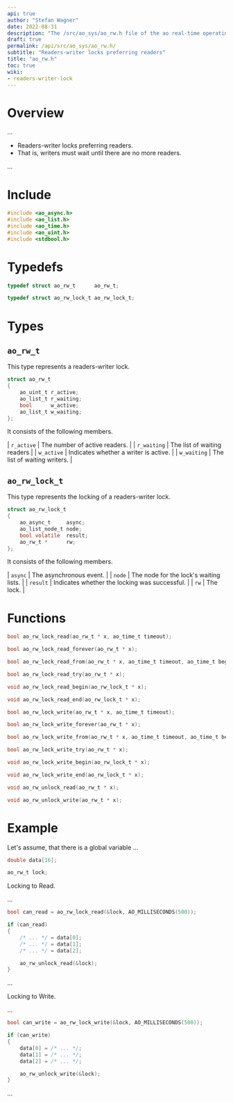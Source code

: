 ```yaml
---
api: true
author: "Stefan Wagner"
date: 2022-08-31
description: "The /src/ao_sys/ao_rw.h file of the ao real-time operating system."
draft: true
permalink: /api/src/ao_sys/ao_rw.h/
subtitle: "Readers-writer locks preferring readers"
title: "ao_rw.h"
toc: true
wiki:
- readers-writer-lock
---
```


# Overview

...

- Readers-writer locks preferring readers.
- That is, writers must wait until there are no more readers.

...

# Include

```c
#include <ao_async.h>
#include <ao_list.h>
#include <ao_time.h>
#include <ao_uint.h>
#include <stdbool.h>
```

# Typedefs

```c
typedef struct ao_rw_t      ao_rw_t;
```

```c
typedef struct ao_rw_lock_t ao_rw_lock_t;
```

# Types

## `ao_rw_t`

This type represents a readers-writer lock.

```c
struct ao_rw_t
{
    ao_uint_t r_active;
    ao_list_t r_waiting;
    bool      w_active;
    ao_list_t w_waiting;
};
```

It consists of the following members.

| `r_active` | The number of active readers. |
| `r_waiting` | The list of waiting readers |
| `w_active` | Indicates whether a writer is active. |
| `w_waiting` | The list of waiting writers. |

## `ao_rw_lock_t`

This type represents the locking of a readers-writer lock.

```c
struct ao_rw_lock_t
{
    ao_async_t     async;
    ao_list_node_t node;
    bool volatile  result;
    ao_rw_t *      rw;
};
```

It consists of the following members.

| `async` | The asynchronous event. |
| `node` | The node for the lock's waiting lists. |
| `result` | Indicates whether the locking was successful. |
| `rw` | The lock. |

# Functions

```c
bool ao_rw_lock_read(ao_rw_t * x, ao_time_t timeout);
```

```c
bool ao_rw_lock_read_forever(ao_rw_t * x);
```

```c
bool ao_rw_lock_read_from(ao_rw_t * x, ao_time_t timeout, ao_time_t beginning);
```

```c
bool ao_rw_lock_read_try(ao_rw_t * x);
```

```c
void ao_rw_lock_read_begin(ao_rw_lock_t * x);
```

```c
void ao_rw_lock_read_end(ao_rw_lock_t * x);
```

```c
bool ao_rw_lock_write(ao_rw_t * x, ao_time_t timeout);
```

```c
bool ao_rw_lock_write_forever(ao_rw_t * x);
```

```c
bool ao_rw_lock_write_from(ao_rw_t * x, ao_time_t timeout, ao_time_t beginning);
```

```c
bool ao_rw_lock_write_try(ao_rw_t * x);
```

```c
void ao_rw_lock_write_begin(ao_rw_lock_t * x);
```

```c
void ao_rw_lock_write_end(ao_rw_lock_t * x);
```

```c
void ao_rw_unlock_read(ao_rw_t * x);
```

```c
void ao_rw_unlock_write(ao_rw_t * x);
```

# Example

Let's assume, that there is a global variable ...

```c
double data[16];
```

```c
ao_rw_t lock;
```

Locking to Read.

...

```c
bool can_read = ao_rw_lock_read(&lock, AO_MILLISECONDS(500));

if (can_read)
{
    /* ... */ = data[0];
    /* ... */ = data[1];
    /* ... */ = data[2];

    ao_rw_unlock_read(&lock);
}
```

...

Locking to Write.

...

```c
bool can_write = ao_rw_lock_write(&lock, AO_MILLISECONDS(500));

if (can_write)
{
    data[0] = /* ... */;
    data[1] = /* ... */;
    data[2] = /* ... */;

    ao_rw_unlock_write(&lock);
}
```

...
